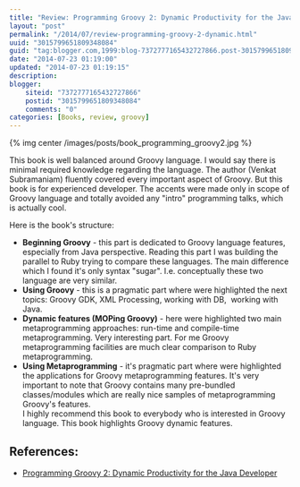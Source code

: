 ```yaml
---
title: "Review: Programming Groovy 2: Dynamic Productivity for the Java Developer"
layout: "post"
permalink: "/2014/07/review-programming-groovy-2-dynamic.html"
uuid: "3015799651809348084"
guid: "tag:blogger.com,1999:blog-7372777165432727866.post-3015799651809348084"
date: "2014-07-23 01:19:00"
updated: "2014-07-23 01:19:15"
description: 
blogger:
    siteid: "7372777165432727866"
    postid: "3015799651809348084"
    comments: "0"
categories: [Books, review, groovy]
---
```

{% img center /images/posts/book_programming_groovy2.jpg %}

This book is well balanced around Groovy language. I would say there is minimal required knowledge regarding the language. The author (Venkat Subramaniam) fluently covered every important aspect of Groovy. But this book is for experienced developer. The accents were made only in scope of Groovy language and totally avoided any "intro" programming talks, which is actually cool.

Here is the book's structure:

*   **Beginning Groovy** - this part is dedicated to Groovy language features, especially from Java perspective. Reading this part I was building the parallel to Ruby trying to compare these languages. The main difference which I found it's only syntax "sugar". I.e. conceptually these two language are very similar.&nbsp;
*   **Using Groovy** - this is a pragmatic part where were highlighted the next topics: Groovy GDK, XML Processing, working with DB, &nbsp;working with Java.
*   **Dynamic features (MOPing Groovy)**&nbsp;- here were highlighted two main metaprogramming approaches: run-time and compile-time metaprogramming. Very interesting part. For me Groovy metaprogramming facilities are much clear comparison to Ruby metaprogramming.
*   **Using Metaprogramming** - it's pragmatic part where were highlighted the applications for Groovy metaprogramming features. It's very important to note that Groovy contains many pre-bundled classes/modules which are really nice samples of metaprogramming Groovy's features.<div>I highly recommend this book to everybody who is interested in Groovy language. This book highlights Groovy dynamic features.</div>

## References:

*   [Programming Groovy 2: Dynamic Productivity for the Java Developer](http://www.amazon.com/Programming-Groovy-Productivity-Developer-Pragmatic/dp/1937785300/)